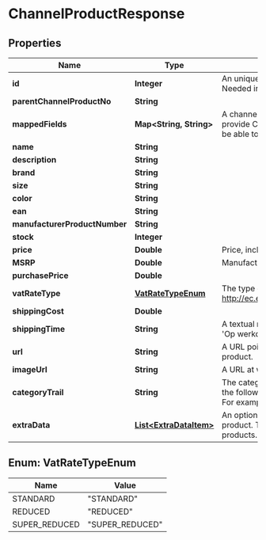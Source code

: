 
# ChannelProductResponse

## Properties
Name | Type | Description | Notes
------------ | ------------- | ------------- | -------------
**id** | **Integer** | An unique identifier which ChannelEngine uses to identify the product.  Needed in the call &#39;POST /v2/products/data&#39; |  [optional]
**parentChannelProductNo** | **String** |  |  [optional]
**mappedFields** | **Map&lt;String, String&gt;** | A channel can require certain fields to be available. The channel  can provide ChannelEngine with this fields after which the merchants  will be able to fill in this field using custom conditions in ChannelEngine. |  [optional]
**name** | **String** |  |  [optional]
**description** | **String** |  |  [optional]
**brand** | **String** |  |  [optional]
**size** | **String** |  |  [optional]
**color** | **String** |  |  [optional]
**ean** | **String** |  |  [optional]
**manufacturerProductNumber** | **String** |  |  [optional]
**stock** | **Integer** |  |  [optional]
**price** | **Double** | Price, including VAT. |  [optional]
**MSRP** | **Double** | Manufacturer&#39;s suggested retail price |  [optional]
**purchasePrice** | **Double** |  |  [optional]
**vatRateType** | [**VatRateTypeEnum**](#VatRateTypeEnum) | The type of VAT which applies to this product.  See: http://ec.europa.eu/taxation_customs/taxation/vat/topics/rates_en.htm |  [optional]
**shippingCost** | **Double** |  |  [optional]
**shippingTime** | **String** | A textual representation of the shippingtime.  For example, in Dutch: &#39;Op werkdagen voor 22:00 uur besteld, morgen in huis&#39; |  [optional]
**url** | **String** | A URL pointing to the merchant&#39;s webpage  which displays this product. |  [optional]
**imageUrl** | **String** | A URL at which an image of this product  can be found. |  [optional]
**categoryTrail** | **String** | The category to which this product belongs.  Please supply this field in the following format:  &#39;maincategory &amp;gt; category &amp;gt; subcategory&#39;  For example:  &#39;vehicles &amp;gt; bikes &amp;gt; mountainbike&#39; |  [optional]
**extraData** | [**List&lt;ExtraDataItem&gt;**](ExtraDataItem.md) | An optional list of key-value pairs containing  extra data about this product. This data can be  sent to channels or used for filtering products. |  [optional]


<a name="VatRateTypeEnum"></a>
## Enum: VatRateTypeEnum
Name | Value
---- | -----
STANDARD | &quot;STANDARD&quot;
REDUCED | &quot;REDUCED&quot;
SUPER_REDUCED | &quot;SUPER_REDUCED&quot;



